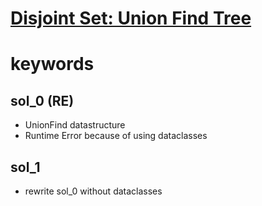 # [Disjoint Set: Union Find Tree](https://judge.u-aizu.ac.jp/onlinejudge/description.jsp?id=DSL_1_A)



# keywords

## sol_0 (RE)
- UnionFind datastructure
- Runtime Error because of using dataclasses


## sol_1 
- rewrite sol_0 without dataclasses



